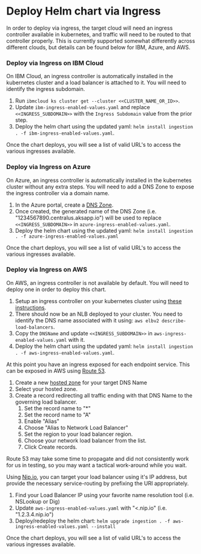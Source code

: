 # Deploy Helm chart via Ingress

In order to deploy via ingress, the target cloud will need an ingress controller available in kubernetes, and traffic will need to be routed to that controller properly.  This is currently supported somewhat differently across different clouds, but details can be found below for IBM, Azure, and AWS.


### Deploy via Ingress on IBM Cloud

On IBM Cloud, an ingress controller is automatically installed in the kubernetes cluster and a load balancer is attached to it.  You will need to identify the ingress subdomain.

1. Run `ibmcloud ks cluster get --cluster <<CLUSTER_NAME_OR_ID>>`.
1. Update `ibm-ingress-enabled-values.yaml` and replace `<<INGRESS_SUBDOMAIN>>` with the `Ingress Subdomain` value from the prior step.
1. Deploy the helm chart using the updated yaml: `helm install ingestion . -f ibm-ingress-enabled-values.yaml`.

Once the chart deploys, you will see a list of valid URL's to access the various ingresses available.

### Deploy via Ingress on Azure

On Azure, an ingress controller is automatically installed in the kubernetes cluster without any extra steps. You will need to add a DNS Zone to expose the ingress controller via a domain name.

1. In the Azure portal, create a [DNS Zone](http://portal.azure.com/#create/Microsoft.DnsZone).
1. Once created, the generated name of the DNS Zone (i.e. "1234567890.centralus.aksapp.io") will be used to replace `<<INGRESS_SUBDOMAIN>>` in `azure-ingress-enabled-values.yaml`.
1. Deploy the helm chart using the updated yaml: `helm install ingestion . -f azure-ingress-enabled-values.yaml`

Once the chart deploys, you will see a list of valid URL's to access the various ingresses available.

### Deploy via Ingress on AWS

On AWS, an ingress controller is not available by default. You will need to deploy one in order to deploy this chart.

1. Setup an ingress controller on your kubernetes cluster using [these instructions](https://aws.amazon.com/blogs/opensource/network-load-balancer-nginx-ingress-controller-eks).
1. There should now be an NLB deployed to your cluster. You need to identify the DNS name associated with it using: `aws elbv2 describe-load-balancers`.
1. Copy the `DNSName` and update `<<INGRESS_SUBDOMAIN>>` in `aws-ingress-enabled-values.yaml` with it.
1. Deploy the helm chart using the updated yaml: `helm install ingestion . -f aws-ingress-enabled-values.yaml`.

At this point you have an ingress exposed for each endpoint service.  This can be exposed in AWS using [Route 53](https://console.aws.amazon.com/route53).  

1. Create a new [hosted zone](https://console.aws.amazon.com/route53/v2/hostedzones) for your target DNS Name
1. Select your hosted zone.
1. Create a record redirecting all traffic ending with that DNS Name to the governing load balancer.
    1. Set the record name to "*"
    1. Set the record name to "A"
    1. Enable "Alias"
    1. Choose "Alias to Network Load Balancer"
    1. Set the region to your load balancer region.
    1. Choose your network load balancer from the list.
    1. Click Create records.

Route 53 may take some time to propagate and did not consistently work for us in testing, so you may want a tactical work-around while you wait.

Using [Nip.io](https://nip.io/), you can target your load balancer using it's IP address, but provide the necessary service-routing by prefixing the URI appropriately.

1. Find your Load Balancer IP using your favorite name resolution tool (i.e. NSLookup or Dig)
2. Update `aws-ingress-enabled-values.yaml` with "<<IP>.nip.io" (i.e. "1.2.3.4.nip.io")
3. Deploy/redeploy the helm chart: `helm upgrade ingestion . -f aws-ingress-enabled-values.yaml --install`

Once the chart deploys, you will see a list of valid URL's to access the various ingresses available.